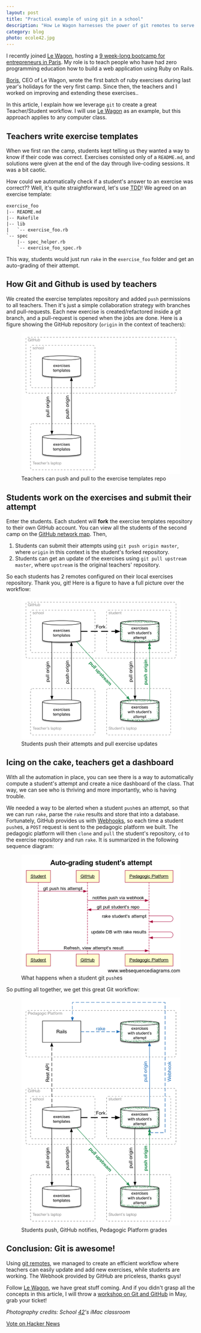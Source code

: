 ```yaml
---
layout: post
title: "Practical example of using git in a school"
description: "How Le Wagon harnesses the power of git remotes to serve exercises to students"
category: blog
photo: ecole42.jpg
---
```


I recently joined [Le Wagon](http://www.lewagon.org/), hosting a
[9 week-long bootcamp for entrepreneurs in Paris](http://www.lewagon.org/premiere).
My role is to teach people who have had zero programming education how to build
a web application using Ruby on Rails.

[Boris](https://www.linkedin.com/pub/boris-paillard/70/226/867), CEO of Le Wagon,
wrote the first batch of ruby exercises during last year's
holidays for the very first camp. Since then, the teachers and I worked on improving and extending these exercises..

In this article, I explain how we leverage `git` to create a great Teacher/Student
workflow. I will use [Le Wagon](http://www.lewagon.org/) as an example, but this approach applies to any computer class.

## Teachers write exercise templates

When we first ran the camp, students kept telling us they wanted a way to know if their code was correct. Exercises consisted only of a `README.md`, and solutions were
given at the end of the day through live-coding sessions. It was a bit caotic.

How could we automatically check if a student's answer to an exercise was correct?? Well, it's quite straightforward, let's use <acronym title="Test Driven Development">TDD</acronym>!
We agreed on an exercise template:

```
exercise_foo
|-- README.md
|-- Rakefile
|-- lib
|   `-- exercise_foo.rb
`-- spec
    |-- spec_helper.rb
    `-- exercise_foo_spec.rb
```

This way, students would just run `rake` in the `exercise_foo` folder and get an
auto-grading of their attempt.

## How Git and Github is used by teachers

We created the exercise templates repository
and added `push` permissions to all teachers. Then it's just a simple collaboration strategy
with branches and pull-requests. Each new exercise is created/refactored inside a git branch,
and a pull-request is opened when the jobs are done. Here is a figure showing the
GitHub repository (`origin` in the context of teachers):

<figure class="center">
  <img class="two-third" src="/images/posts/git-teachers.png" alt="Teachers push and pull to GitHub">
  <figcaption>Teachers can push and pull to the exercise templates repo</figcaption>
</figure>

## Students work on the exercises and submit their attempt

Enter the students. Each student will **fork** the exercise templates repository to their
own GitHub account. You can view all the students of the second camp on the
[GitHub network map](https://github.com/lewagon/promo-2-challenges/network). Then,

1. Students can submit their attempts using `git push origin master`, where `origin` in this
context is the student's forked repository.
1. Students can get an update of the exercises using `git pull upstream master`, where `upstream`
is the original teachers' repository.

So each students has 2 remotes configured on their local exercises repository. Thank you, git!
Here is a figure to have a full picture over the workflow:

<figure class="center">
  <img class="two-third" src="/images/posts/git-students.png" alt="Students push their attempts">
  <figcaption>Students push their attempts and pull exercise updates</figcaption>
</figure>

## Icing on the cake, teachers get a dashboard

With all the automation in place, you can see there is a way to automatically compute a
student's attempt and create a nice dashboard of the class. That way, we can see who is
thriving and more importantly, who is having trouble.

We needed a way to be alerted when a student `push`es an attempt, so that we can run
`rake`, parse the `rake` results and store that into a database. Fortunately, GitHub
provides us with [Webhooks](https://developer.github.com/v3/repos/hooks/), so each
time a student `push`es, a `POST` request is sent to the pedagogic platform we built.
The pedagogic platform will then `clone` and `pull` the student's repository, `cd`
to the exercise repository and run `rake`. It is summarized in the following
sequence diagram:

<figure class="center">
  <img class="two-third" src="/images/posts/kitt-sequencedigram.png" alt="Pedagogic Platform is notified by GitHub via a Webhook">
  <figcaption>What happens when a student git <code>push</code>es</figcaption>
</figure>

So putting all together, we get this great Git workflow:

<figure class="center">
  <img class="two-third" src="/images/posts/git-kitt.png" alt="Git is powerful">
  <figcaption>Students push, GitHub notifies, Pedagogic Platform grades</figcaption>
</figure>

## Conclusion: Git is awesome!

Using [git remotes](http://git-scm.com/book/en/Git-Basics-Working-with-Remotes), we managed
to create an efficient workflow where teachers can easily update and add new exercises,
while students are working. The Webhook provided by GitHub are priceless, thanks guys!

Follow [Le Wagon](https://twitter.com/intent/follow?screen_name=Lewagonparis), we have great
stuff coming. And if you didn't grasp all the concepts in this article, I will throw
a [workshop on Git and GitHub](http://www.lewagon.org/learn/debuter-avec-git-github) in May,
grab your ticket!

*Photography credits: School [42](http://www.42.fr/)'s iMac classroom*

<a href="http://news.ycombinator.com/submit" class="hn-share-button" data-title="Show HN: Practical example of using git and GitHub in a school">Vote on Hacker News</a>
